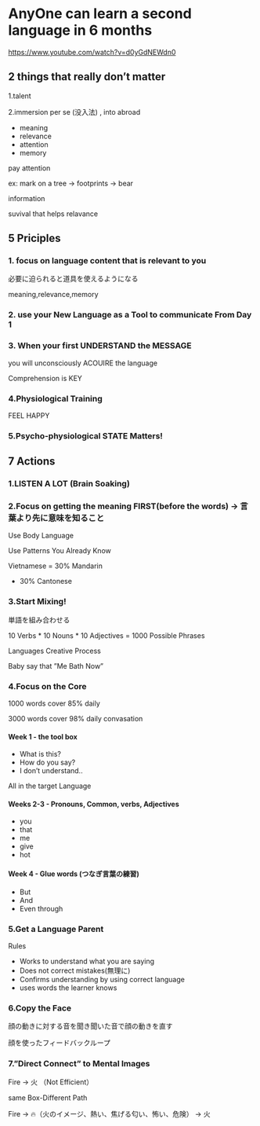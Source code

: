 # AnyOne can learn a second language in 6 months

https://www.youtube.com/watch?v=d0yGdNEWdn0

## 2 things that really don’t matter

1.talent

2.immersion per se (没入法) , into abroad

- meaning
- relevance
- attention
- memory

pay attention

ex:
mark on a tree -> footprints -> bear

information

suvival that helps relavance

## 5 Priciples

### 1. focus on language content that is relevant to you

必要に迫られると道具を使えるようになる

meaning,relevance,memory

### 2. use your New Language as a Tool to communicate From Day 1

### 3. When your first UNDERSTAND the MESSAGE

you will unconsciously ACOUIRE the language

Comprehension is KEY

### 4.Physiological Training

FEEL HAPPY

### 5.Psycho-physiological STATE Matters!

## 7 Actions

### 1.LISTEN A LOT (Brain Soaking)

### 2.Focus on getting the meaning FIRST(before the words) -> 言葉より先に意味を知ること

Use Body Language

Use Patterns You Already Know

Vietnamese
= 30% Mandarin
+ 30% Cantonese

### 3.Start Mixing!

単語を組み合わせる

10 Verbs * 10 Nouns * 10 Adjectives = 1000 Possible Phrases

Languages Creative Process

Baby say that ”Me Bath Now”

### 4.Focus on the Core

1000 words cover 85% daily

3000 words cover 98% daily convasation

#### Week 1 - the tool box

- What is this?
- How do you say?
- I don’t understand..

All in the target Language

#### Weeks 2-3 - Pronouns, Common, verbs, Adjectives

- you
- that
- me
- give
- hot

#### Week 4 - Glue words (つなぎ言葉の練習)

- But
- And
- Even through

### 5.Get a Language Parent

Rules

- Works to understand what you are saying
- Does not correct mistakes(無理に)
- Confirms understanding by using correct language
- uses words the learner knows

### 6.Copy the Face

顔の動きに対する音を聞き聞いた音で顔の動きを直す

顔を使ったフィードバックループ

### 7.”Direct Connect” to Mental Images

Fire -> 火 （Not Efficient）

same Box-Different Path

Fire -> 🔥（火のイメージ、熱い、焦げる匂い、怖い、危険） -> 火

